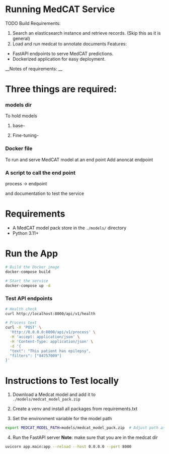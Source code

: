 # Running MedCAT Service

TODO Build Requirements:

1) Search an elasticsearch instance and retrieve records. (Skip this as it is general)
2) Load and run medcat to annotate documents
Features:
* FastAPI endpoints to serve MedCAT predictions.
* Dockerized application for easy deployment.


__Notes of requirements: __

# Three things are required:

### models dir
To hold models
1) base-

2) Fine-tuning-

### Docker file
To run and serve MedCAT model at an end point
Add anoncat endpoint

### A script to call the end point
 process -> endpoint 

 and documentation to test the service

 # Requirements

  - A MedCAT model pack store in the `./models/` directory
  - Python 3.11+


# Run the App

```bash
# Build the Docker image
docker-compose build

# Start the service
docker-compose up -d
```

### Test API endpoints
```bash
# Health check
curl http://localhost:8000/api/v1/health

# Process text
curl -X 'POST' \
  'http://0.0.0.0:8000/api/v1/process' \
  -H 'accept: application/json' \
  -H 'Content-Type: application/json' \
  -d '{
  "text": "This patient has epilepsy",
  "filters": ["84757009"]
}'
```


# Instructions to Test locally
1) Download a Medcat model and add it to `./models/medcat_model_pack.zip`

2) Create a venv and install all packages from requirements.txt

3) Set the environment variable for the model path

```bash
export MEDCAT_MODEL_PATH=models/medcat_model_pack.zip  # Adjust path as needed
```

4) Run the FastAPI server
__Note__: make sure that you are in the medcat dir

```bash
uvicorn app.main:app --reload --host 0.0.0.0 --port 8000
```